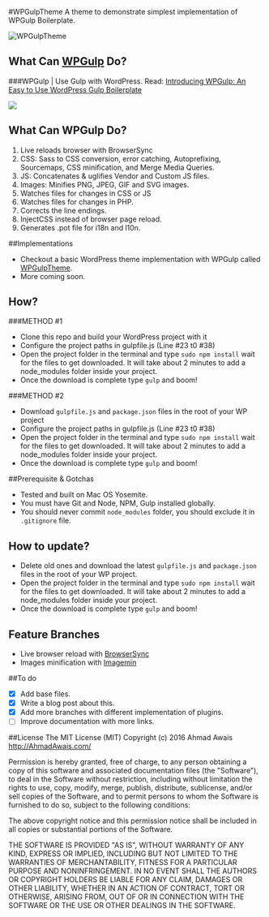 #WPGulpTheme
A theme to demonstrate simplest implementation of WPGulp Boilerplate.

![WPGulpTheme](https://i.imgur.com/DzCCnKz.png)


## What Can [WPGulp](https://github.com/ahmadawais/WPGulp) Do?
###WPGulp | Use Gulp with WordPress.
Read: [Introducing WPGulp: An Easy to Use WordPress Gulp Boilerplate](https://ahmadawais.com/introducing-wpgulp-an-easy-to-use-wordpress-gulp-boilerplate/)

![](https://i.imgur.com/zzoByRC.png)

## What Can WPGulp Do?
1. Live reloads browser with BrowserSync
2. CSS: Sass to CSS conversion, error catching, Autoprefixing, Sourcemaps, CSS minification, and Merge Media Queries.
3. JS: Concatenates & uglifies Vendor and Custom JS files.
4. Images: Minifies PNG, JPEG, GIF and SVG images.
5. Watches files for changes in CSS or JS
6. Watches files for changes in PHP.
7. Corrects the line endings.
8. InjectCSS instead of browser page reload.
9. Generates .pot file for i18n and l10n.
 

##Implementations
- Checkout a basic WordPress theme implementation with WPGulp called [WPGulpTheme](https://github.com/ahmadawais/WPGulpTheme).
- More coming soon.

## How?
###METHOD #1
- Clone this repo and build your WordPress project with it
- Configure the project paths in gulpfile.js (Line #23 t0 #38)
- Open the project folder in the terminal and type `sudo npm install`  wait for the files to get downloaded. It will take about 2 minutes to add a node_modules folder inside your project.
- Once the download is complete type `gulp` and boom!

###METHOD #2
- Download `gulpfile.js` and `package.json` files in the root of your WP project
- Configure the project paths in gulpfile.js (Line #23 t0 #38)
- Open the project folder in the terminal and type `sudo npm install`  wait for the files to get downloaded. It will take about 2 minutes to add a node_modules folder inside your project.
- Once the download is complete type `gulp` and boom!

##Prerequisite & Gotchas
- Tested and built on Mac OS Yosemite.
- You must have Git and Node, NPM, Gulp installed globally. 
- You should never commit `node_modules` folder, you should exclude it in `.gitignore` file.

## How to update?
- Delete old ones and download the latest `gulpfile.js` and `package.json` files in the root of your WP project.
- Open the project folder in the terminal and type `sudo npm install`  wait for the files to get downloaded. It will take about 2 minutes to add a node_modules folder inside your project.
- Once the download is complete type `gulp` and boom!

## Feature Branches
- Live browser reload with [BrowserSync](https://github.com/ahmadawais/WPGulp/tree/BrowserSync)
- Images minification with [Imagemin](https://github.com/ahmadawais/WPGulp/tree/Images)

##To do 
- [x] Add base files.
- [x] Write a blog post about this.
- [x] Add more branches with different implementation of plugins.
- [ ] Improve documentation with more links.

##License
The MIT License (MIT)
Copyright (c) 2016 Ahmad Awais <http://AhmadAwais.com/>

Permission is hereby granted, free of charge, to any person obtaining a copy of this software and associated documentation files (the "Software"), to deal in the Software without restriction, including without limitation the rights to use, copy, modify, merge, publish, distribute, sublicense, and/or sell copies of the Software, and to permit persons to whom the Software is furnished to do so, subject to the following conditions:

The above copyright notice and this permission notice shall be included in all copies or substantial portions of the Software.

THE SOFTWARE IS PROVIDED "AS IS", WITHOUT WARRANTY OF ANY KIND, EXPRESS OR IMPLIED, INCLUDING BUT NOT LIMITED TO THE WARRANTIES OF MERCHANTABILITY, FITNESS FOR A PARTICULAR PURPOSE AND NONINFRINGEMENT. IN NO EVENT SHALL THE AUTHORS OR COPYRIGHT HOLDERS BE LIABLE FOR ANY CLAIM, DAMAGES OR OTHER LIABILITY, WHETHER IN AN ACTION OF CONTRACT, TORT OR OTHERWISE, ARISING FROM, OUT OF OR IN CONNECTION WITH THE SOFTWARE OR THE USE OR OTHER DEALINGS IN THE SOFTWARE.
